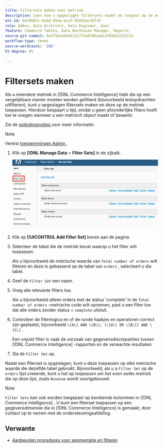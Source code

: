 ```yaml
---
title: Filtersets maken voor metriek
description: Leer hoe u opgeslagen filtersets maakt en toepast op de metriek.
exl-id: 6ef8b67c-bebd-45eb-bca7-95832ec34fc8
role: Admin, Data Architect, Data Engineer, User
feature: Commerce Tables, Data Warehouse Manager, Reports
source-git-commit: 6e2f9e4a9e91212771e6f6baa8c2f8101125217a
workflow-type: tm+mt
source-wordcount: '268'
ht-degree: 0%

---
```


# Filtersets maken

Als u meerdere metriek in [!DNL Commerce Intelligence] hebt die op een vergelijkbare manier moeten worden gefilterd (bijvoorbeeld testopdrachten uitfilteren), kunt u opgeslagen filtersets maken en deze op de metriek toepassen. Hierdoor bespaart u tijd, omdat u geen afzonderlijke filters hoeft toe te voegen wanneer u een metrisch object maakt of bewerkt.

Zie de [ opleidingsvideo ](https://experienceleague.adobe.com/docs/commerce-knowledge-base/kb/how-to/mbi-training-video-filter-sets.html?lang=nl-NL) voor meer informatie.

>[!NOTE]
>
>Vereist [ toestemmingen Admin ](../../administrator/user-management/user-management.md).

1. Klik op **[!DNL Manage Data** > **Filter Sets]** in de zijbalk.

   ![](../../assets/create-filter-sets.png)

1. Klik op **[!UICONTROL Add Filter Set]** boven aan de pagina.

1. Selecteer de tabel die de metriek bevat waarop u het filter wilt toepassen.

   Als u bijvoorbeeld de metrische waarde van `Total number of orders` wilt filteren en deze is gebaseerd op de tabel van `orders` , selecteert u die tabel.

1. Geef de `Filter Set` een naam.

1. Voeg alle relevante filters toe.

   Als u bijvoorbeeld alleen orders met de status &#39;complete&#39; in de `Total number of orders` -metrische code wilt opnemen, past u een filter toe dat alle orders zonder status = `complete` uitsluit.

1. Controleer de filterlogica en of de ronde haakjes en operatoren correct zijn geplaatst, bijvoorbeeld `\[A\] AND \[B\]; (\[A\] OR \[B\]) AND \[C\]` .

   Een onjuist filter is vaak de oorzaak van gegevensdiscrepanties tussen [!DNL Commerce Intelligence] -rapporten en de verwachte resultaten.

1. Sla de `Filter Set` op.

Nadat een filterset is opgeslagen, kunt u deze toepassen op elke metrische waarde die dezelfde tabel gebruikt. Bijvoorbeeld, als u a `Filter Set` op de `orders` lijst creeerde, kunt u het op *toepassen om het even welke metriek* die op deze lijst, zoals `Revenue` wordt voortgebouwd.

>[!NOTE]
>
>`Filter Sets` kan ook worden toegepast op berekende kolommen in [!DNL Commerce Intelligence] . U kunt een filterset toepassen op een gegevensdimensie die in [!DNL Commerce Intelligence] is gemaakt, door contact op te nemen met de ondersteuningsafdeling.

## Verwante

* [Aanbevolen procedures voor segmentatie en filteren](../../best-practices/segment-filter.md)
